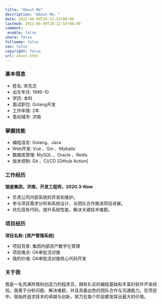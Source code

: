```yaml
---
title: "About Me"
description: "About Me。"
date: 2022-06-09T20:12:52+08:00
lastmod: 2022-06-09T20:12:52+08:00
comment:
 enable: false
share: false
followme: false
nav: false
copyright: false
url: about.html
---
```


### 基本信息
- 姓名: 宋先志
- 出生年月: 1996-10
- 学历: 本科
- 面试职位: Golang开发
- 工作年限: 2年
- 意向城市: 济南

### 掌握技能
- 编程语言: Golang、Java
- Web开发: Vue 、Gin 、Mybatis
- 数据库管理: MySQL 、Oracle 、Redis
- 版本控制: Git 、CI/CD [Github Action]

### 工作经历
**银座集团，济南，开发工程师，2020.3-Now**
- 负责公司内部系统的开发和维护。
- 参与项目需求分析和系统设计，与团队合作推进项目进展。
- 优化现有代码，提升系统性能，解决关键技术难题。

### 项目经历
**项目名称: [资产管理系统]**
- 项目背景: 集团内部资产数字化管理
- 项目难点: OA审批流对接
- 我的价值: OA审批流对接核心代码开发

### 关于我
我是一名充满热情和创造力的程序员，拥有扎实的编程基础和丰富的软件开发经验。我善于分析问题、解决难题，并且具备出色的团队合作与沟通能力。在项目中，我始终追求技术的卓越与创新，努力在每个阶段都发挥出最大的价值。

